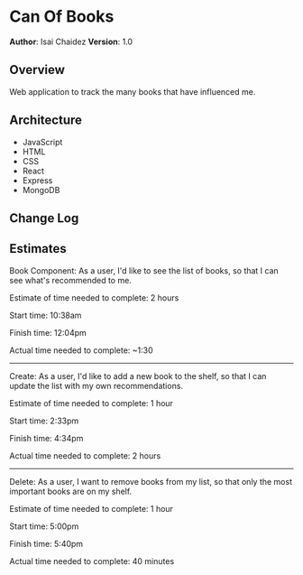 # Can Of Books

**Author**: Isai Chaidez
**Version**: 1.0

## Overview
Web application to track the many books that have influenced me.

## Architecture

* JavaScript
* HTML
* CSS
* React
* Express
* MongoDB

## Change Log
<!-- Use this area to document the iterative changes made to your application as each feature is successfully implemented. Use time stamps. Here's an example:

01-01-2001 4:59pm - Application now has a fully-functional express server, with a GET route for the location resource. -->

## Estimates

Book Component: As a user, I'd like to see the list of books, so that I can see what's recommended to me.

Estimate of time needed to complete: 2 hours

Start time: 10:38am

Finish time: 12:04pm

Actual time needed to complete: ~1:30

--- 

Create: As a user, I'd like to add a new book to the shelf, so that I can update the list with my own recommendations.

Estimate of time needed to complete: 1 hour

Start time: 2:33pm

Finish time: 4:34pm

Actual time needed to complete: 2 hours

---

Delete: As a user, I want to remove books from my list, so that only the most important books are on my shelf.

Estimate of time needed to complete: 1 hour

Start time: 5:00pm

Finish time: 5:40pm

Actual time needed to complete: 40 minutes
